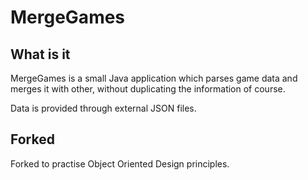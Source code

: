 # MergeGames

## What is it
MergeGames is a small Java application which parses game data 
and merges it with other, without duplicating the information 
of course. 

Data is provided through external JSON files.

## Forked
Forked to practise Object Oriented Design
principles.
